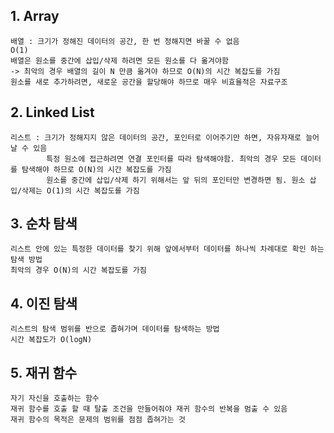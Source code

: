 ## 1. Array
    배열 : 크기가 정해진 데이터의 공간, 한 번 정해지면 바꿀 수 없음
    O(1)
    배열은 원소를 중간에 삽입/삭제 하려면 모든 원소를 다 옮겨야함
    -> 최악의 경우 배열의 길이 N 만큼 옮겨야 하므로 O(N)의 시간 복잡도를 가짐
    원소를 새로 추가하려면, 새로운 공간을 할당해야 하므로 매우 비효율적은 자료구조
## 2. Linked List
    리스트 : 크기가 정해지지 않은 데이터의 공간, 포인터로 이어주기만 하면, 자유자재로 늘어날 수 있음
            특정 원소에 접근하려면 연결 포인터를 따라 탐색해야함. 최악의 경우 모든 데이터를 탐색해야 하므로 O(N)의 시간 복잡도를 가짐
            원소를 중간에 삽입/삭제 하기 위해서는 앞 뒤의 포인터만 변경하면 됨. 원소 삽입/삭제는 O(1)의 시간 복잡도를 가짐
## 3. 순차 탐색
    리스트 안에 있는 특정한 데이터를 찾기 위해 앞에서부터 데이터를 하나씩 차례대로 확인 하는 탐색 방법
    최악의 경우 O(N)의 시간 복잡도를 가짐
## 4. 이진 탐색
    리스트의 탐색 범위를 반으로 좁혀가며 데이터를 탐색하는 방법
    시간 복잡도가 O(logN)
## 5. 재귀 함수
    자기 자신을 호출하는 함수
    재귀 함수를 호출 할 때 탈출 조건을 만들어줘야 재귀 함수의 반복을 멈출 수 있음
    재귀 함수의 목적은 문제의 범위를 점점 좁혀가는 것
